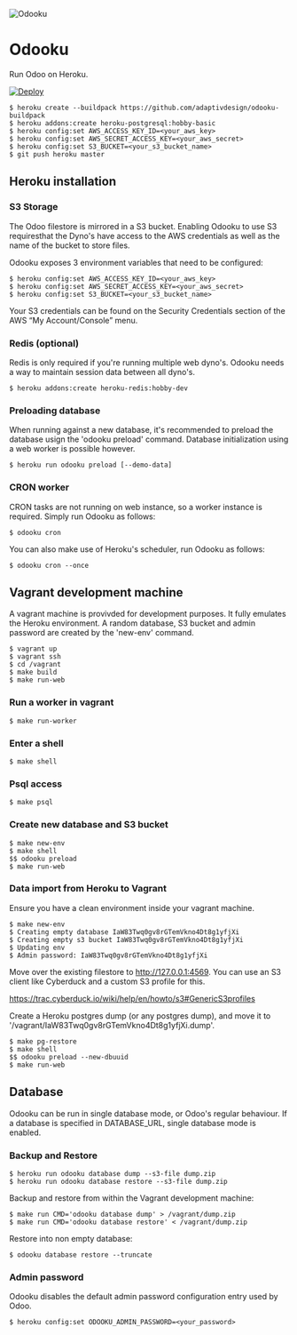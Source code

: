 ![Odooku](https://cdn.rawgit.com/adaptivdesign/odooku/master/img.svg "Odooku")

# Odooku
Run Odoo on Heroku.

[![Deploy](https://www.herokucdn.com/deploy/button.svg)](https://heroku.com/deploy)

```
$ heroku create --buildpack https://github.com/adaptivdesign/odooku-buildpack
$ heroku addons:create heroku-postgresql:hobby-basic
$ heroku config:set AWS_ACCESS_KEY_ID=<your_aws_key>
$ heroku config:set AWS_SECRET_ACCESS_KEY=<your_aws_secret>
$ heroku config:set S3_BUCKET=<your_s3_bucket_name>
$ git push heroku master
```

## Heroku installation

### S3 Storage
The Odoo filestore is mirrored in a S3 bucket. Enabling Odooku to use S3
requiresthat the Dyno's have access to the AWS credentials as well as the
name of the bucket to store files.

Odooku exposes 3 environment variables that need to be configured:

```
$ heroku config:set AWS_ACCESS_KEY_ID=<your_aws_key>
$ heroku config:set AWS_SECRET_ACCESS_KEY=<your_aws_secret>
$ heroku config:set S3_BUCKET=<your_s3_bucket_name>
```

Your S3 credentials can be found on the Security Credentials section of the
AWS “My Account/Console” menu.

### Redis (optional)
Redis is only required if you're running multiple web dyno's. Odooku needs a way
to maintain session data between all dyno's.

```
$ heroku addons:create heroku-redis:hobby-dev
```

### Preloading database
When running against a new database, it's recommended to preload the database
usign the 'odooku preload' command. Database initialization using a web worker
is possible however.

```
$ heroku run odooku preload [--demo-data]
```

### CRON worker

CRON tasks are not running on web instance, so a worker instance is required.
Simply run Odooku as follows:

```
$ odooku cron
```

You can also make use of Heroku's scheduler, run Odooku as follows:

```
$ odooku cron --once
```

## Vagrant development machine
A vagrant machine is provivded for development purposes. It fully emulates
the Heroku environment. A random database, S3 bucket and admin password are
created by the 'new-env' command.

```
$ vagrant up
$ vagrant ssh
$ cd /vagrant
$ make build
$ make run-web
```

### Run a worker in vagrant

```
$ make run-worker
```

### Enter a shell

```
$ make shell
```

### Psql access

```
$ make psql
```

### Create new database and S3 bucket

```
$ make new-env
$ make shell
$$ odooku preload
$ make run-web
```

### Data import from Heroku to Vagrant

Ensure you have a clean environment inside your vagrant machine.

```
$ make new-env
$ Creating empty database IaW83Twq0gv8rGTemVkno4Dt8g1yfjXi
$ Creating empty s3 bucket IaW83Twq0gv8rGTemVkno4Dt8g1yfjXi
$ Updating env
$ Admin password: IaW83Twq0gv8rGTemVkno4Dt8g1yfjXi
```

Move over the existing filestore to http://127.0.0.1:4569. You can use
an S3 client like Cyberduck and a custom S3 profile for this.

https://trac.cyberduck.io/wiki/help/en/howto/s3#GenericS3profiles


Create a Heroku postgres dump (or any postgres dump), and move it to
'/vagrant/IaW83Twq0gv8rGTemVkno4Dt8g1yfjXi.dump'.

```
$ make pg-restore
$ make shell
$$ odooku preload --new-dbuuid
$ make run-web
```


## Database
Odooku can be run in single database mode, or Odoo's regular behaviour. If a
database is specified in DATABASE_URL, single database mode is enabled.

### Backup and Restore

```
$ heroku run odooku database dump --s3-file dump.zip
$ heroku run odooku database restore --s3-file dump.zip
```

Backup and restore from within the Vagrant development machine:

```
$ make run CMD='odooku database dump' > /vagrant/dump.zip
$ make run CMD='odooku database restore' < /vagrant/dump.zip
```

Restore into non empty database:

```
$ odooku database restore --truncate
```


### Admin password
Odooku disables the default admin password configuration entry used by Odoo.

```
$ heroku config:set ODOOKU_ADMIN_PASSWORD=<your_password>
```
